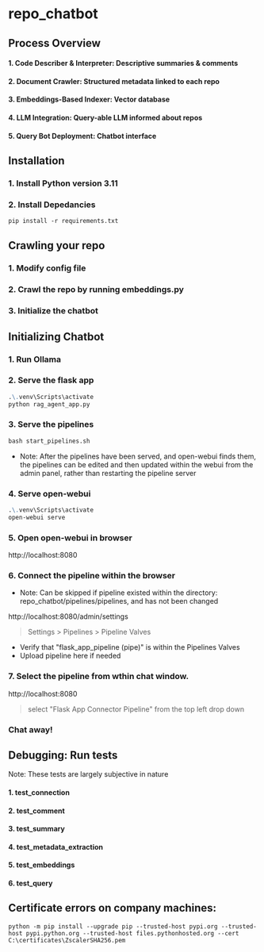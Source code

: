 # repo_chatbot

## Process Overview

#### 1. **Code Describer & Interpreter**: Descriptive summaries & comments
#### 2. **Document Crawler**: Structured metadata linked to each repo
#### 3. **Embeddings-Based Indexer**: Vector database
#### 4. **LLM Integration**: Query-able LLM informed about repos
#### 5. **Query Bot Deployment**: Chatbot interface

## Installation

### 1. Install Python version 3.11

### 2. Install Depedancies
```markdown
pip install -r requirements.txt
```

## Crawling your repo
### 1. Modify config file

### 2. Crawl the repo by running embeddings.py

### 3. Initialize the chatbot

## Initializing Chatbot
### 1. Run Ollama

### 2. Serve the flask app
```markdown
.\.venv\Scripts\activate
python rag_agent_app.py
```

### 3. Serve the pipelines
```markdown
bash start_pipelines.sh
```

- Note: After the pipelines have been served, and open-webui finds them, the pipelines can be edited and then updated within the webui from the admin panel, rather than restarting the pipeline server

### 4. Serve open-webui 
```markdown
.\.venv\Scripts\activate
open-webui serve
```

### 5. Open open-webui in browser
http://localhost:8080

### 6. Connect the pipeline within the browser
- Note: Can be skipped if pipeline existed within the directory: repo_chatbot/pipelines/pipelines, and has not been changed

http://localhost:8080/admin/settings
> Settings > Pipelines > Pipeline Valves 
- Verify that "flask_app_pipeline (pipe)" is within the Pipelines Valves
- Upload pipeline here if needed

### 7. Select the pipeline from wthin chat window.
http://localhost:8080
> select "Flask App Connector Pipeline" from the top left drop down

### Chat away!

## Debugging: Run tests
Note: These tests are largely subjective in nature

#### 1. test_connection
#### 2. test_comment
#### 3. test_summary
#### 4. test_metadata_extraction
#### 5. test_embeddings
#### 6. test_query


## Certificate errors on company machines:
```
python -m pip install --upgrade pip --trusted-host pypi.org --trusted-host pypi.python.org --trusted-host files.pythonhosted.org --cert C:\certificates\ZscalerSHA256.pem  
```